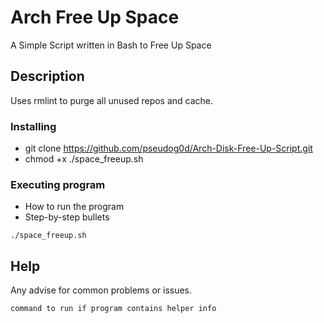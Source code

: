 # Arch Free Up Space

A Simple Script written in Bash to Free Up Space

## Description

Uses rmlint to purge all unused repos and cache.

### Installing

- git clone https://github.com/pseudog0d/Arch-Disk-Free-Up-Script.git
- chmod +x ./space_freeup.sh

### Executing program

- How to run the program
- Step-by-step bullets

```
./space_freeup.sh
```

## Help

Any advise for common problems or issues.

```
command to run if program contains helper info
```
